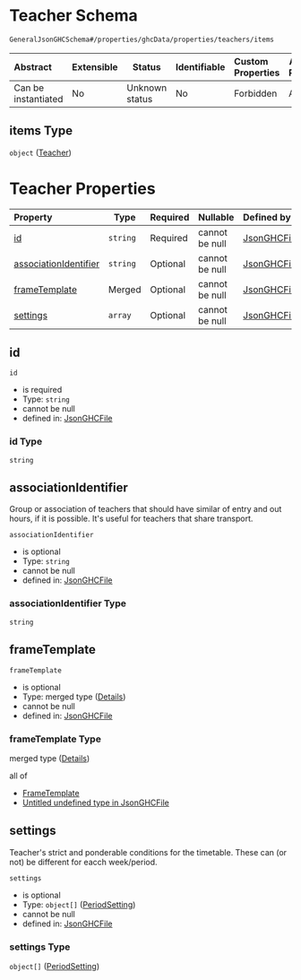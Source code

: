 # Teacher Schema

```txt
GeneralJsonGHCSchema#/properties/ghcData/properties/teachers/items
```




| Abstract            | Extensible | Status         | Identifiable | Custom Properties | Additional Properties | Access Restrictions | Defined In                                                         |
| :------------------ | ---------- | -------------- | ------------ | :---------------- | --------------------- | ------------------- | ------------------------------------------------------------------ |
| Can be instantiated | No         | Unknown status | No           | Forbidden         | Allowed               | none                | [ghc.schema.json\*](../out/ghc.schema.json "open original schema") |

## items Type

`object` ([Teacher](ghc-properties-ghcdata-properties-teachers-teacher.md))

# Teacher Properties

| Property                                        | Type     | Required | Nullable       | Defined by                                                                                                                                                                                                  |
| :---------------------------------------------- | -------- | -------- | -------------- | :---------------------------------------------------------------------------------------------------------------------------------------------------------------------------------------------------------- |
| [id](#id)                                       | `string` | Required | cannot be null | [JsonGHCFile](ghc-properties-ghcdata-properties-teachers-teacher-properties-id.md "GeneralJsonGHCSchema#/properties/ghcData/properties/teachers/items/properties/id")                                       |
| [associationIdentifier](#associationidentifier) | `string` | Optional | cannot be null | [JsonGHCFile](ghc-properties-ghcdata-properties-teachers-teacher-properties-associationidentifier.md "GeneralJsonGHCSchema#/properties/ghcData/properties/teachers/items/properties/associationIdentifier") |
| [frameTemplate](#frametemplate)                 | Merged   | Optional | cannot be null | [JsonGHCFile](ghc-properties-ghcdata-properties-teachers-teacher-properties-frametemplate.md "GeneralJsonGHCSchema#/properties/ghcData/properties/teachers/items/properties/frameTemplate")                 |
| [settings](#settings)                           | `array`  | Optional | cannot be null | [JsonGHCFile](ghc-properties-ghcdata-properties-teachers-teacher-properties-settings.md "GeneralJsonGHCSchema#/properties/ghcData/properties/teachers/items/properties/settings")                           |

## id




`id`

-   is required
-   Type: `string`
-   cannot be null
-   defined in: [JsonGHCFile](ghc-properties-ghcdata-properties-teachers-teacher-properties-id.md "GeneralJsonGHCSchema#/properties/ghcData/properties/teachers/items/properties/id")

### id Type

`string`

## associationIdentifier

Group or association of teachers that should have similar of entry and out hours, if it is possible. It's useful for teachers that share transport.


`associationIdentifier`

-   is optional
-   Type: `string`
-   cannot be null
-   defined in: [JsonGHCFile](ghc-properties-ghcdata-properties-teachers-teacher-properties-associationidentifier.md "GeneralJsonGHCSchema#/properties/ghcData/properties/teachers/items/properties/associationIdentifier")

### associationIdentifier Type

`string`

## frameTemplate




`frameTemplate`

-   is optional
-   Type: merged type ([Details](ghc-properties-ghcdata-properties-teachers-teacher-properties-frametemplate.md))
-   cannot be null
-   defined in: [JsonGHCFile](ghc-properties-ghcdata-properties-teachers-teacher-properties-frametemplate.md "GeneralJsonGHCSchema#/properties/ghcData/properties/teachers/items/properties/frameTemplate")

### frameTemplate Type

merged type ([Details](ghc-properties-ghcdata-properties-teachers-teacher-properties-frametemplate.md))

all of

-   [FrameTemplate](ghc-definitions-frametemplate.md "check type definition")
-   [Untitled undefined type in JsonGHCFile](ghc-properties-ghcdata-properties-teachers-teacher-properties-frametemplate-allof-1.md "check type definition")

## settings

Teacher's strict and ponderable conditions for the timetable. These can (or not) be different for eacch week/period.


`settings`

-   is optional
-   Type: `object[]` ([PeriodSetting](ghc-properties-ghcdata-properties-teachers-teacher-properties-settings-periodsetting.md))
-   cannot be null
-   defined in: [JsonGHCFile](ghc-properties-ghcdata-properties-teachers-teacher-properties-settings.md "GeneralJsonGHCSchema#/properties/ghcData/properties/teachers/items/properties/settings")

### settings Type

`object[]` ([PeriodSetting](ghc-properties-ghcdata-properties-teachers-teacher-properties-settings-periodsetting.md))

